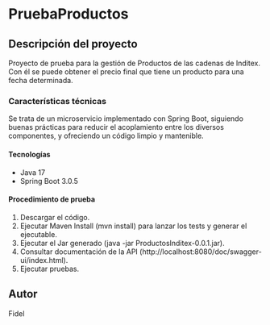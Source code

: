 # PruebaProductos

## Descripción del proyecto
Proyecto de prueba para la gestión de Productos de las cadenas de Inditex. Con él se puede obtener el precio final que tiene un producto para una fecha determinada.

### Características técnicas
Se trata de un microservicio implementado con Spring Boot, siguiendo buenas prácticas para reducir el acoplamiento entre los diversos componentes, y ofreciendo un código limpio y mantenible.

#### Tecnologías
* Java 17
* Spring Boot 3.0.5

#### Procedimiento de prueba
1. Descargar el código.
2. Ejecutar Maven Install (mvn install) para lanzar los tests y generar el ejecutable.
3. Ejecutar el Jar generado (java -jar ProductosInditex-0.0.1.jar).
4. Consultar documentación de la API (http://localhost:8080/doc/swagger-ui/index.html).
5. Ejecutar pruebas.

## Autor
Fidel
